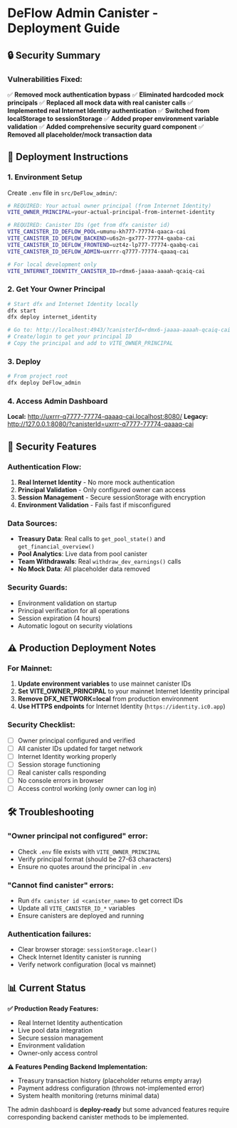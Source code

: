 # DeFlow Admin Canister - Deployment Guide

## 🔒 Security Summary

### Vulnerabilities Fixed:
✅ **Removed mock authentication bypass**
✅ **Eliminated hardcoded mock principals** 
✅ **Replaced all mock data with real canister calls**
✅ **Implemented real Internet Identity authentication**
✅ **Switched from localStorage to sessionStorage**
✅ **Added proper environment variable validation**
✅ **Added comprehensive security guard component**
✅ **Removed all placeholder/mock transaction data**

## 🚀 Deployment Instructions

### 1. Environment Setup

Create `.env` file in `src/DeFlow_admin/`:
```bash
# REQUIRED: Your actual owner principal (from Internet Identity)
VITE_OWNER_PRINCIPAL=your-actual-principal-from-internet-identity

# REQUIRED: Canister IDs (get from dfx canister id)
VITE_CANISTER_ID_DEFLOW_POOL=umunu-kh777-77774-qaaca-cai
VITE_CANISTER_ID_DEFLOW_BACKEND=u6s2n-gx777-77774-qaaba-cai
VITE_CANISTER_ID_DEFLOW_FRONTEND=uzt4z-lp777-77774-qaabq-cai
VITE_CANISTER_ID_DEFLOW_ADMIN=uxrrr-q7777-77774-qaaaq-cai

# For local development only
VITE_INTERNET_IDENTITY_CANISTER_ID=rdmx6-jaaaa-aaaah-qcaiq-cai
```

### 2. Get Your Owner Principal

```bash
# Start dfx and Internet Identity locally
dfx start
dfx deploy internet_identity

# Go to: http://localhost:4943/?canisterId=rdmx6-jaaaa-aaaah-qcaiq-cai
# Create/login to get your principal ID
# Copy the principal and add to VITE_OWNER_PRINCIPAL
```

### 3. Deploy

```bash
# From project root
dfx deploy DeFlow_admin
```

### 4. Access Admin Dashboard

**Local:** http://uxrrr-q7777-77774-qaaaq-cai.localhost:8080/
**Legacy:** http://127.0.0.1:8080/?canisterId=uxrrr-q7777-77774-qaaaq-cai

## 🔐 Security Features

### Authentication Flow:
1. **Real Internet Identity** - No more mock authentication
2. **Principal Validation** - Only configured owner can access
3. **Session Management** - Secure sessionStorage with encryption
4. **Environment Validation** - Fails fast if misconfigured

### Data Sources:
- **Treasury Data**: Real calls to `get_pool_state()` and `get_financial_overview()`
- **Pool Analytics**: Live data from pool canister
- **Team Withdrawals**: Real `withdraw_dev_earnings()` calls
- **No Mock Data**: All placeholder data removed

### Security Guards:
- Environment validation on startup
- Principal verification for all operations
- Session expiration (4 hours)
- Automatic logout on security violations

## ⚠️ Production Deployment Notes

### For Mainnet:
1. **Update environment variables** to use mainnet canister IDs
2. **Set VITE_OWNER_PRINCIPAL** to your mainnet Internet Identity principal
3. **Remove DFX_NETWORK=local** from production environment
4. **Use HTTPS endpoints** for Internet Identity (`https://identity.ic0.app`)

### Security Checklist:
- [ ] Owner principal configured and verified
- [ ] All canister IDs updated for target network
- [ ] Internet Identity working properly
- [ ] Session storage functioning
- [ ] Real canister calls responding
- [ ] No console errors in browser
- [ ] Access control working (only owner can log in)

## 🛠️ Troubleshooting

### "Owner principal not configured" error:
- Check `.env` file exists with `VITE_OWNER_PRINCIPAL`
- Verify principal format (should be 27-63 characters)
- Ensure no quotes around the principal in `.env`

### "Cannot find canister" errors:
- Run `dfx canister id <canister_name>` to get correct IDs
- Update all `VITE_CANISTER_ID_*` variables
- Ensure canisters are deployed and running

### Authentication failures:
- Clear browser storage: `sessionStorage.clear()`
- Check Internet Identity canister is running
- Verify network configuration (local vs mainnet)

## 📊 Current Status

**✅ Production Ready Features:**
- Real Internet Identity authentication
- Live pool data integration
- Secure session management
- Environment validation
- Owner-only access control

**⚠️ Features Pending Backend Implementation:**
- Treasury transaction history (placeholder returns empty array)
- Payment address configuration (throws not-implemented error)
- System health monitoring (returns minimal data)

The admin dashboard is **deploy-ready** but some advanced features require corresponding backend canister methods to be implemented.